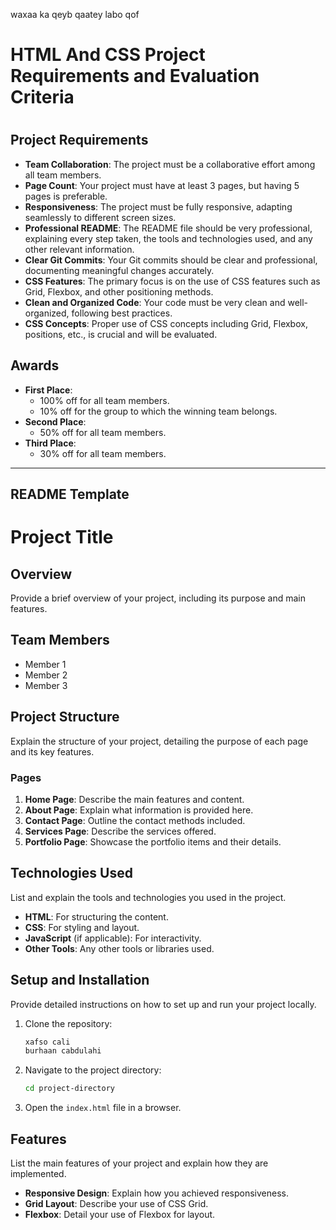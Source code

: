 waxaa ka qeyb qaatey labo qof 
# HTML And CSS Project Requirements and Evaluation Criteria

# 

## Project Requirements

- **Team Collaboration**: The project must be a collaborative effort among all team members.
- **Page Count**: Your project must have at least 3 pages, but having 5 pages is preferable.
- **Responsiveness**: The project must be fully responsive, adapting seamlessly to different screen sizes.
- **Professional README**: The README file should be very professional, explaining every step taken, the tools and technologies used, and any other relevant information.
- **Clear Git Commits**: Your Git commits should be clear and professional, documenting meaningful changes accurately.
- **CSS Features**: The primary focus is on the use of CSS features such as Grid, Flexbox, and other positioning methods.
- **Clean and Organized Code**: Your code must be very clean and well-organized, following best practices.
- **CSS Concepts**: Proper use of CSS concepts including Grid, Flexbox, positions, etc., is crucial and will be evaluated.

## Awards

- **First Place**:
    - 100% off for all team members.
    - 10% off for the group to which the winning team belongs.
- **Second Place**:
    - 50% off for all team members.
- **Third Place**:
    - 30% off for all team members.

---

## README Template

# Project Title

## Overview

Provide a brief overview of your project, including its purpose and main features.

## Team Members

- Member 1
- Member 2
- Member 3


## Project Structure

Explain the structure of your project, detailing the purpose of each page and its key features.

### Pages

1. **Home Page**: Describe the main features and content.
2. **About Page**: Explain what information is provided here.
3. **Contact Page**: Outline the contact methods included.
4. **Services Page**: Describe the services offered.
5. **Portfolio Page**: Showcase the portfolio items and their details.

## Technologies Used

List and explain the tools and technologies you used in the project.

- **HTML**: For structuring the content.
- **CSS**: For styling and layout.
- **JavaScript** (if applicable): For interactivity.
- **Other Tools**: Any other tools or libraries used.

## Setup and Installation

Provide detailed instructions on how to set up and run your project locally.

1. Clone the repository:
    
    ```bash
    xafso cali
    burhaan cabdulahi
    
    ```
    
2. Navigate to the project directory:
    
    ```bash
    cd project-directory
    
    ```
    
3. Open the `index.html` file in a browser.

## Features

List the main features of your project and explain how they are implemented.

- **Responsive Design**: Explain how you achieved responsiveness.
- **Grid Layout**: Describe your use of CSS Grid.
- **Flexbox**: Detail your use of Flexbox for layout.
